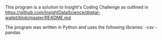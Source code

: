 This program is a solution to Insight's Coding Challenge as outlined in https://github.com/InsightDataScience/digital-wallet/blob/master/README.md

The program was written in Python and uses the following libraries:
-csv
-pandas
